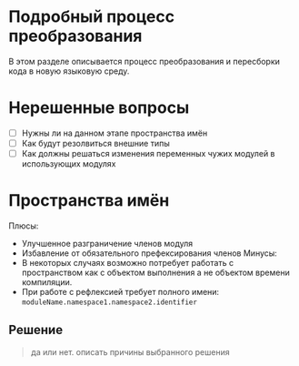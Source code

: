 
# Подробный процесс преобразования

В этом разделе описывается процесс преобразования и пересборки кода в новую языковую среду.

# Нерешенные вопросы

- [ ] Нужны ли на данном этапе пространства имён
- [ ] Как будут резолвиться внешние типы
- [ ] Как должны решаться изменения переменных чужих модулей в использующих модулях

# Пространства имён

Плюсы:
- Улучшенное разграничение членов модуля
- Избавление от обязательного префексирования членов
Минусы:
- В некоторых случаях возможно потребует работать с пространством как с объектом выполнения а не объектом времени компиляции.
- При работе с рефлексией требует полного имени: `moduleName.namespace1.namespace2.identifier`

## Решение

> да или нет. описать причины выбранного решения